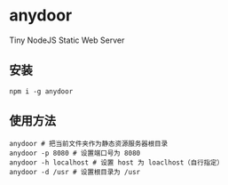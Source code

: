 # anydoor
Tiny NodeJS Static Web Server

## 安装
```
npm i -g anydoor
```

## 使用方法

```
anydoor # 把当前文件夹作为静态资源服务器根目录
anydoor -p 8080 # 设置端口号为 8080
anydoor -h localhost # 设置 host 为 loaclhost（自行指定）
anydoor -d /usr # 设置根目录为 /usr
```